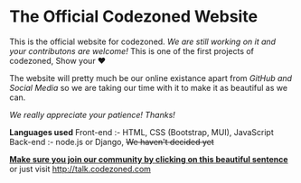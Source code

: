 

# The Official Codezoned Website

 This is the official website for codezoned. *We are still working on it and your contributons are welcome!*
 This is one of the first projects of codezoned, Show your ❤️

The website will pretty much be our online existance apart from *GitHub and Social Media* so we are taking our time with it to make it as beautiful as we can. 

*We really appreciate your patience! Thanks!*

 **Languages used**
  Front-end :- HTML, CSS (Bootstrap, MUI), JavaScript
  Back-end :- node.js or Django,  ~~We haven't decided yet~~

 **[Make sure you join our community by clicking on this beautiful sentence](talk.codezoned.com)**
 or just visit http://talk.codezoned.com
